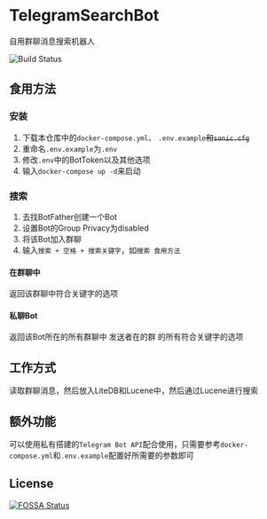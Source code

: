 # TelegramSearchBot
自用群聊消息搜索机器人

![Build Status](https://github.com/ModerRAS/TelegramSearchBot/actions/workflows/push.yml/badge.svg)
## 食用方法

### 安装

1. 下载本仓库中的`docker-compose.yml`、 `.env.example`~~和`sonic.cfg`~~
2. 重命名`.env.example`为`.env`
3. 修改`.env`中的BotToken以及其他选项
4. 输入`docker-compose up -d`来启动

### 搜索

1. 去找BotFather创建一个Bot
2. 设置Bot的Group Privacy为disabled
3. 将该Bot加入群聊
4. 输入`搜索 + 空格 + 搜索关键字`，如`搜索 食用方法`

#### 在群聊中

返回该群聊中符合关键字的选项

#### 私聊Bot

返回该Bot所在的所有群聊中 发送者在的群 的所有符合关键字的选项

## 工作方式
读取群聊消息，然后放入LiteDB和Lucene中，然后通过Lucene进行搜索

## 额外功能
可以使用私有搭建的`Telegram Bot API`配合使用，只需要参考`docker-compose.yml`和`.env.example`配置好所需要的参数即可
## License
[![FOSSA Status](https://app.fossa.com/api/projects/git%2Bgithub.com%2FModerRAS%2FTelegramSearchBot.svg?type=large)](https://app.fossa.com/projects/git%2Bgithub.com%2FModerRAS%2FTelegramSearchBot?ref=badge_large)
